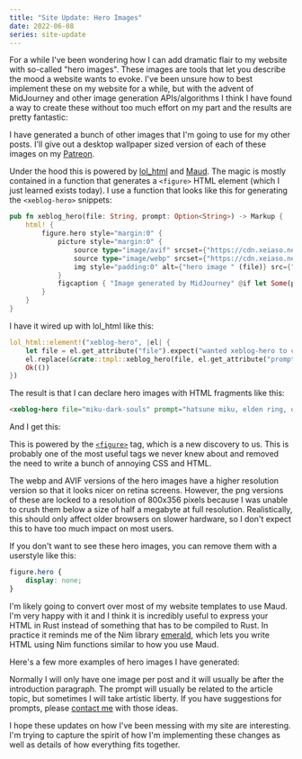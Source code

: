 ```yaml
---
title: "Site Update: Hero Images"
date: 2022-06-08
series: site-update
---
```


For a while I've been wondering how I can add dramatic flair to my website with
so-called "hero images". These images are tools that let you describe the mood a
website wants to evoke. I've been unsure how to best implement these on my
website for a while, but with the advent of MidJourney and other image
generation APIs/algorithms I think I have found a way to create these without
too much effort on my part and the results are pretty fantastic:

<xeblog-hero file="secret-to-life" prompt="the secret to life, the universe and everything, concept art"></xeblog-hero>

I have generated a bunch of other images that I'm going to use for my other
posts. I'll give out a desktop wallpaper sized version of each of these images
on my [Patreon](https://patreon.com/cadey).

Under the hood this is powered by
[lol_html](https://github.com/cloudflare/lol-html) and
[Maud](https://maud.lambda.xyz/). The magic is mostly contained in a function
that generates a `<figure>` HTML element (which I just learned exists today). I
use a function that looks like this for generating the `<xeblog-hero>` snippets:

```rust
pub fn xeblog_hero(file: String, prompt: Option<String>) -> Markup {
    html! {
        figure.hero style="margin:0" {
            picture style="margin:0" {
                source type="image/avif" srcset={"https://cdn.xeiaso.net/file/christine-static/hero/" (file) ".avif"};
                source type="image/webp" srcset={"https://cdn.xeiaso.net/file/christine-static/hero/" (file) ".webp"};
                img style="padding:0" alt={"hero image " (file)} src={"https://cdn.xeiaso.net/file/christine-static/hero/" (file) "-smol.png"};
            }
            figcaption { "Image generated by MidJourney" @if let Some(prompt) = prompt { " -- " (prompt) } }
        }
    }
}
```

I have it wired up with lol_html like this:

```rust
lol_html::element!("xeblog-hero", |el| {
    let file = el.get_attribute("file").expect("wanted xeblog-hero to contain file");
    el.replace(&crate::tmpl::xeblog_hero(file, el.get_attribute("prompt")).0, ContentType::Html);
    Ok(())
})
```

The result is that I can declare hero images with HTML fragments like this:

```html
<xeblog-hero file="miku-dark-souls" prompt="hatsune miku, elden ring, dark souls, concept art, crowbar"></xeblog-hero>
```

And I get this:

<xeblog-hero file="miku-dark-souls" prompt="hatsune miku, elden ring, dark souls, concept art, crowbar"></xeblog-hero>

<xeblog-conv name="Mara" mood="hacker">This is powered by the
[`<figure>`](https://developer.mozilla.org/en-US/docs/Web/HTML/Element/figure)
tag, which is a new discovery to us. This is probably one of the most useful
tags we never knew about and removed the need to write a bunch of annoying CSS
and HTML.</xeblog-conv>

The webp and AVIF versions of the hero images have a higher resolution version
so that it looks nicer on retina screens. However, the png versions of these are
locked to a resolution of 800x356 pixels because I was unable to crush them
below a size of half a megabyte at full resolution. Realistically, this should
only affect older browsers on slower hardware, so I don't expect this to have
too much impact on most users.

<xeblog-conv name="Cadey" mood="coffee">If you don't want to see these hero
images, you can remove them with a userstyle like this:
```css
figure.hero {
    display: none;
}
```
</xeblog-conv>

I'm likely going to convert over most of my website templates to use Maud. I'm
very happy with it and I think it is incredibly useful to express your HTML in
Rust instead of something that has to be compiled to Rust. In practice it
reminds me of the Nim library [emerald](https://flyx.github.io/emerald/), which
lets you write HTML using Nim functions similar to how you use Maud.

Here's a few more examples of hero images I have generated:

<xeblog-hero file="the-forbidden-shape" prompt="the forbidden shape"></xeblog-hero>

<xeblog-hero file="great-wave-cyberpunk" prompt="the great wave off of kanagawa, cyberpunk, hanzi inscription"></xeblog-hero>

Normally I will only have one image per post and it will usually be after the
introduction paragraph. The prompt will usually be related to the article topic,
but sometimes I will take artistic liberty. If you have suggestions for prompts,
please [contact me](/contact) with those ideas.

I hope these updates on how I've been messing with my site are interesting. I'm
trying to capture the spirit of how I'm implementing these changes as well as
details of how everything fits together.
